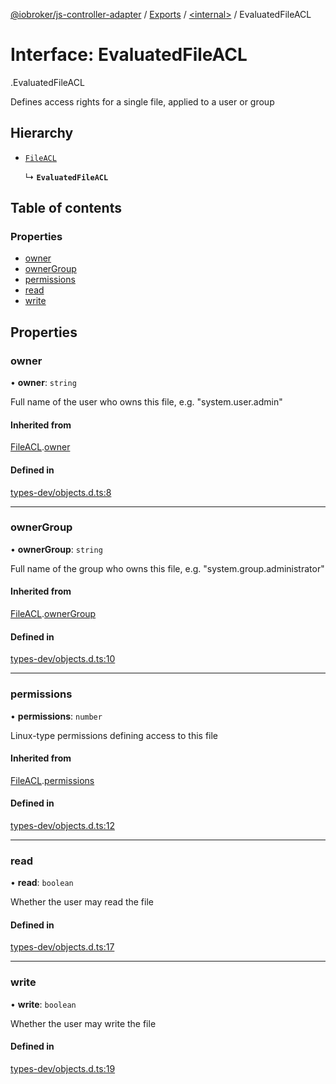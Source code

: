 [@iobroker/js-controller-adapter](../README.md) / [Exports](../modules.md) / [<internal\>](../modules/internal_.md) / EvaluatedFileACL

# Interface: EvaluatedFileACL

[<internal>](../modules/internal_.md).EvaluatedFileACL

Defines access rights for a single file, applied to a user or group

## Hierarchy

- [`FileACL`](internal_.FileACL.md)

  ↳ **`EvaluatedFileACL`**

## Table of contents

### Properties

- [owner](internal_.EvaluatedFileACL.md#owner)
- [ownerGroup](internal_.EvaluatedFileACL.md#ownergroup)
- [permissions](internal_.EvaluatedFileACL.md#permissions)
- [read](internal_.EvaluatedFileACL.md#read)
- [write](internal_.EvaluatedFileACL.md#write)

## Properties

### owner

• **owner**: `string`

Full name of the user who owns this file, e.g. "system.user.admin"

#### Inherited from

[FileACL](internal_.FileACL.md).[owner](internal_.FileACL.md#owner)

#### Defined in

[types-dev/objects.d.ts:8](https://github.com/ioBroker/ioBroker.js-controller/blob/ca2ecbe8/packages/types-dev/objects.d.ts#L8)

___

### ownerGroup

• **ownerGroup**: `string`

Full name of the group who owns this file, e.g. "system.group.administrator"

#### Inherited from

[FileACL](internal_.FileACL.md).[ownerGroup](internal_.FileACL.md#ownergroup)

#### Defined in

[types-dev/objects.d.ts:10](https://github.com/ioBroker/ioBroker.js-controller/blob/ca2ecbe8/packages/types-dev/objects.d.ts#L10)

___

### permissions

• **permissions**: `number`

Linux-type permissions defining access to this file

#### Inherited from

[FileACL](internal_.FileACL.md).[permissions](internal_.FileACL.md#permissions)

#### Defined in

[types-dev/objects.d.ts:12](https://github.com/ioBroker/ioBroker.js-controller/blob/ca2ecbe8/packages/types-dev/objects.d.ts#L12)

___

### read

• **read**: `boolean`

Whether the user may read the file

#### Defined in

[types-dev/objects.d.ts:17](https://github.com/ioBroker/ioBroker.js-controller/blob/ca2ecbe8/packages/types-dev/objects.d.ts#L17)

___

### write

• **write**: `boolean`

Whether the user may write the file

#### Defined in

[types-dev/objects.d.ts:19](https://github.com/ioBroker/ioBroker.js-controller/blob/ca2ecbe8/packages/types-dev/objects.d.ts#L19)
